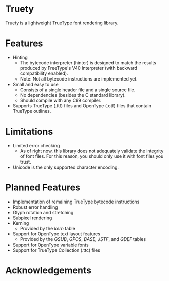 # Truety
Truety is a lightweight TrueType font rendering library.
# Features
- Hinting
  - The bytecode interpreter (hinter) is designed to match the results produced by FreeType's V40 Interpreter (with backward compatibility enabled).
  - Note: Not all bytecode instructions are implemented yet.
- Small and easy to use
  - Consists of a single header file and a single source file.
  - No dependencies (besides the C standard library).
  - Should compile with any C99 compiler.
- Supports TrueType (.ttf) files and OpenType (.otf) files that contain TrueType outlines.
# Limitations
- Limited error checking
  - As of right now, this library does not adequately validate the integrity of font files. For this reason, you should only use it with font files you trust.
- Unicode is the only supported character encoding.
# Planned Features
- Implementation of remaining TrueType bytecode instructions
- Robust error handling
- Glyph rotation and stretching
- Subpixel rendering
- Kerning
  - Provided by the *kern* table
- Support for OpenType text layout features
  - Provided by the *GSUB*, *GPOS*, *BASE*, *JSTF*, and *GDEF* tables
- Support for OpenType variable fonts
- Support for TrueType Collection (.ttc) files
# Acknowledgements
